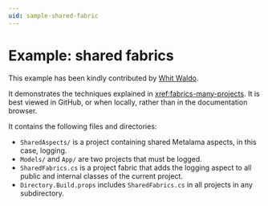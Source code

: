 ```yaml
---
uid: sample-shared-fabric
---
```


# Example: shared fabrics

This example has been kindly contributed by [Whit Waldo](https://github.com/WhitWaldo).

It demonstrates the techniques explained in <xref:fabrics-many-projects>. It is best viewed in GitHub, or when locally, rather than in the documentation browser.

It contains the following files and directories:

* `SharedAspects/` is a project containing shared Metalama aspects, in this case, logging.
* `Models/` and `App/` are two projects that must be logged.
* `SharedFabrics.cs` is a project fabric that adds the logging aspect to all public and internal classes of the current project.
* `Directory.Build.props` includes `SharedFabrics.cs` in all projects in any subdirectory.



